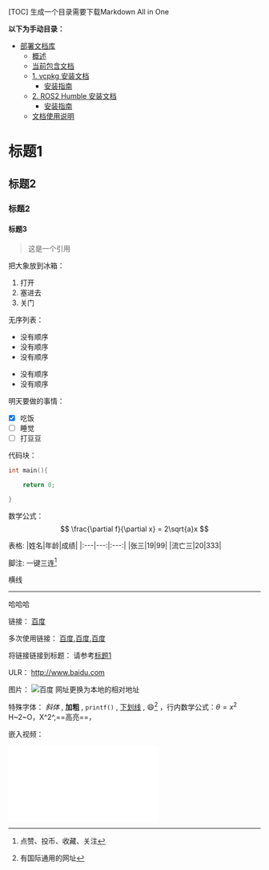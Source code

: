 [TOC]
生成一个目录需要下载Markdown All in One

**以下为手动目录：**
- [部署文档库](#部署文档库)
  - [概述](#概述)
  - [当前包含文档](#当前包含文档)
  - [1. vcpkg 安装文档](#1-vcpkg-安装文档)
    - [安装指南](#安装指南)
  - [2. ROS2 Humble 安装文档](#2-ros2-humble-安装文档)
    - [安装指南](#安装指南-1)
  - [文档使用说明](#文档使用说明)


# 标题1
## 标题2
### 标题2
#### 标题3

>这是一个引用

把大象放到冰箱：
1. 打开
2. 塞进去
3. 关门

无序列表：
- 没有顺序
- 没有顺序
- 没有顺序

* 没有顺序
* 没有顺序

明天要做的事情：
- [x] 吃饭
- [ ] 睡觉
- [ ] 打豆豆

代码块：
```c
int main(){

    return 0;

}
```

数学公式：
$$
\frac{\partial f}{\partial x} = 2\sqrt{a}x
$$

表格:
|姓名|年龄|成绩|
|:---|---:|:---:|
|张三|19|99|
|流亡三|20|333|

脚注:
一键三连[^三连]

[^三连]:点赞、投币、收藏、关注
[^emoji表情]:有国际通用的网址


横线

---

哈哈哈

链接：
[百度](baidu.com "一个搜索引擎")

多次使用链接：
[百度][id],[百度][id],[百度][id]

[id]:baidu.com "一个搜索引擎"

将链接链接到标题：
请参考[标题1](#标题1)

ULR：
http://www.baidu.com

图片：
![百度](https://www.baidu.com/img/bd_logo1.png?where=super "百度搜索")
网址更换为本地的相对地址

特殊字体：
*斜体* , **加粗** , `printf()` , <u>下划线</u> , :smile:[^emoji表情] ，行内数学公式：$\theta=x^2$
H~2~O，X^2^,==高亮==，

嵌入视频：
<iframe src="//player.bilibili.com/player.html?isOutside=true&aid=327623069&bvid=BV1JA411h7Gw&cid=171385214&p=1" scrolling="no" border="0" frameborder="no" framespacing="0" allowfullscreen="true"></iframe>
